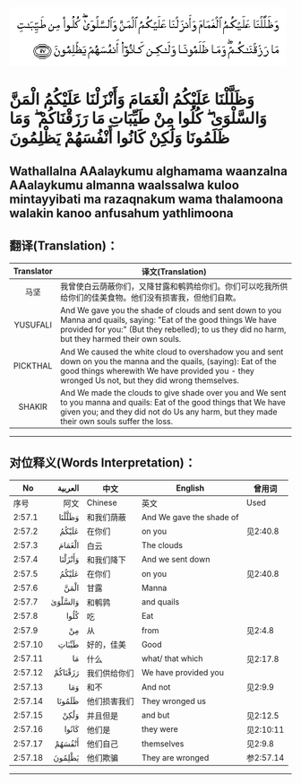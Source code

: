 ![002:057](images/002_057.gif)

#  وَظَلَّلْنَا عَلَيْكُمُ الْغَمَامَ وَأَنْزَلْنَا عَلَيْكُمُ الْمَنَّ وَالسَّلْوَىٰ ۖ كُلُوا مِنْ طَيِّبَاتِ مَا رَزَقْنَاكُمْ ۖ وَمَا ظَلَمُونَا وَلَٰكِنْ كَانُوا أَنْفُسَهُمْ يَظْلِمُونَ 

## Wathallalna AAalaykumu alghamama waanzalna AAalaykumu almanna waalssalwa kuloo mintayyibati ma razaqnakum wama thalamoona walakin kanoo anfusahum yathlimoona

## 翻译(Translation)：

| Translator | 译文(Translation)                                            |
|:----------:| ------------------------------------------------------------ |
| 马坚       | 我曾使白云荫蔽你们，又降甘露和鹌鹑给你们。你们可以吃我所供给你们的佳美食物。他们没有损害我，但他们自欺。 |
| YUSUFALI   | And We gave you the shade of clouds and sent down to you Manna and quails, saying: "Eat of the good things We have provided for you:" (But they rebelled); to us they did no harm, but they harmed their own souls. |
| PICKTHAL   | And We caused the white cloud to overshadow you and sent down on you the manna and the quails, (saying): Eat of the good things wherewith We have provided you - they wronged Us not, but they did wrong themselves. |
| SHAKIR     | And We made the clouds to give shade over you and We sent to you manna and quails: Eat of the good things that We have given you; and they did not do Us any harm, but they made their own souls suffer the loss. |

---

## 对位释义(Words Interpretation)：

| No      | العربية | 中文         | English                  | 曾用词    |
| ------- | ------: | ------------ | ------------------------ | --------- |
| 序号    |    阿文 | Chinese      | 英文                     | Used      |
| 2:57.1  |  وَظَلَّلْنَا | 和我们荫蔽   | And We gave the shade of |           |
| 2:57.2  |   عَلَيْكُمُ | 在你们       | on you                   | 见2:40.8  |
| 2:57.3  |  الْغَمَامَ | 白云         | The clouds               |           |
| 2:57.4  | وَأَنْزَلْنَا | 和我们降下   | And we sent down         |           |
| 2:57.5  |   عَلَيْكُمُ | 在你们       | on you                   | 见2:40.8  |
| 2:57.6  |    الْمَنَّ | 甘露         | Manna                    |           |
| 2:57.7  | وَالسَّلْوَىٰ | 和鹌鹑       | and quails               |           |
| 2:57.8  |    كُلُوا | 吃           | Eat                      |           |
| 2:57.9  |      مِنْ | 从           | from                     | 见2:4.8   |
| 2:57.10 |   طَيِّبَاتِ | 好的，佳美   | Good                     |           |
| 2:57.11 |      مَا | 什么         | what/ that which         | 见2:17.8  |
| 2:57.12 | رَزَقْنَاكُمْ | 我们供给你们 | We have provided you     |           |
| 2:57.13 |     وَمَا | 和不         | And not                  | 见2:9.9   |
| 2:57.14 |  ظَلَمُونَا | 他们损害我们 | They wronged us          |           |
| 2:57.15 |    وَلَٰكِنْ | 并且但是     | and but                  | 见2:12.5  |
| 2:57.16 |   كَانُوا | 他们是       | they were                | 见2:10:11 |
| 2:57.17 |  أَنْفُسَهُمْ | 他们自己     | themselves               | 见2:9.8   |
| 2:57.18 |  يَظْلِمُونَ | 他们欺骗     | They are wronged         | 参2:57.14 |

---

